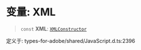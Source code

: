 # 变量: XML

> `const` **XML**: [`XMLConstructor`](../interfaces/XMLConstructor.md)

定义于: types-for-adobe/shared/JavaScript.d.ts:2396

